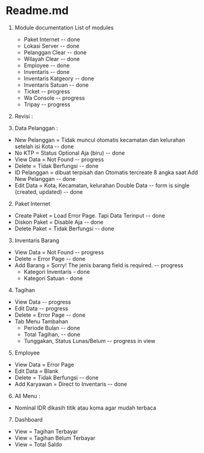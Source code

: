 # Readme.md

1. Module documentation
   List of modules

    - Paket Internet -- done
    - Lokasi Server -- done
    - Pelanggan Clear -- done
    - Wilayah Clear -- done
    - Employee -- done
    - Inventaris -- done
    - Inventaris Katgeory -- done
    - Inventaris Satuan -- done
    - Ticket -- progress
    - Wa Console -- progress
    - Tripay -- progress

2. Revisi :
3. Data Pelanggan :

-   New Pelanggan = Tidak muncul otomatis kecamatan dan kelurahan setelah isi Kota -- done
-   No KTP = Status Optional Aja (biru) -- done
-   View Data = Not Found -- progress
-   Delete = Tidak Berfungsi -- done
-   ID Pelanggan = dibuat terpisah dan Otomatis tercreate 8 angka saat Add New Pelanggan -- done
-   Edit Data = Kota, Kecamatan, kelurahan Double Data -- form is single (created, updated) -- done

2. Paket Internet

-   Create Paket = Load Error Page. Tapi Data Terinput -- done
-   Diskon Paket = Disable Aja -- done
-   Delete Paket = Tidak Berfungsi -- done

3. Inventaris Barang

-   View Data = Not Found -- progress
-   Delete = Error Page -- done
-   Add Barang = Sorry! The jenis barang field is required. -- progress
    -   Kategori Inventaris - done
    -   Kategori Satuan - done

4. Tagihan

-   View Data -- progress
-   Edit Data -- progress
-   Delete = Error Page -- done
-   Tab Menu Tambahan
    -   Periode Bulan -- done
    -   Total Tagihan, -- done
    -   Tunggakan, Status Lunas/Belum -- progress in view

5. Employee

-   View Data = Error Page
-   Edit Data = Blank
-   Delete = Tidak Berfungsi -- done
-   Add Karyawan = Direct to Inventaris -- done

6. All Menu :

-   Nominal IDR dikasih titik atau koma agar mudah terbaca

7. Dashboard

-   View = Tagihan Terbayar
-   View = Tagihan Belum Terbayar
-   View = Total Saldo
